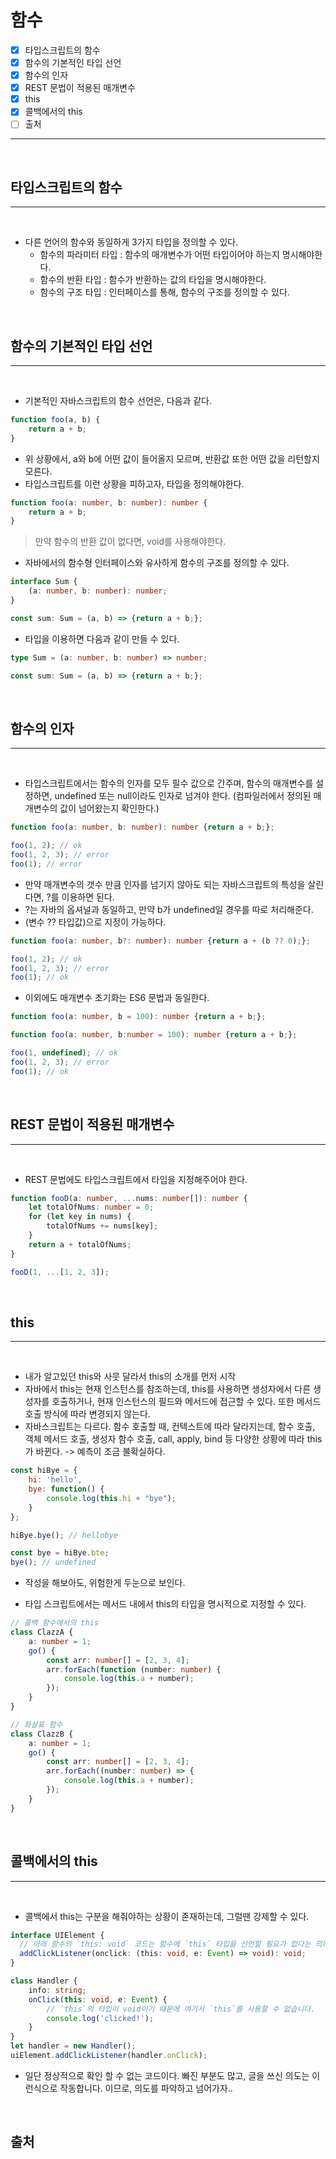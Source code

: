 # 함수

- [x] 타입스크립트의 함수
- [x] 함수의 기본적인 타입 선언
- [x] 함수의 인자
- [x] REST 문법이 적용된 매개변수
- [x] this
- [x] 콜백에서의 this
- [ ] 출처

---

</br>

## 타입스크립트의 함수

---

</br>

- 다른 언어의 함수와 동일하게 3가지 타입을 정의할 수 있다.
  - 함수의 파라미터 타입 : 함수의 매개변수가 어떤 타입이어야 하는지 명시해야한다.
  - 함수의 반환 타입 : 함수가 반환하는 값의 타입을 명시해야한다.
  - 함수의 구조 타입 : 인터페이스를 통해, 함수의 구조를 정의할 수 있다.


</br>

## 함수의 기본적인 타입 선언

---

</br>

- 기본적인 자바스크립트의 함수 선언은, 다음과 같다.

```js
function foo(a, b) {
    return a + b;
}
```

- 위 상황에서, a와 b에 어떤 값이 들어올지 모르며, 반환값 또한 어떤 값을 리턴할지 모른다.
- 타입스크립트를 이런 상황을 피하고자, 타입을 정의해야한다.

```ts
function foo(a: number, b: number): number {
    return a + b;
}
```

> 만약 함수의 반환 값이 없다면, void를 사용해야한다.

- 자바에서의 함수형 인터페이스와 유사하게 함수의 구조를 정의할 수 있다.

```ts
interface Sum {
    (a: number, b: number): number;
}

const sum: Sum = (a, b) => {return a + b;};
```

- 타입을 이용하면 다음과 같이 만들 수 있다.

```ts
type Sum = (a: number, b: number) => number;

const sum: Sum = (a, b) => {return a + b;};
```

</br>

## 함수의 인자

---

</br>

- 타입스크립트에서는 함수의 인자를 모두 필수 값으로 간주며, 함수의 매개변수를 설정하면, undefined 또는 null이라도 인자로 넘겨야 한다. (컴파일러에서 정의된 매개변수의 값이 넘어왔는지 확인한다.)

```ts
function foo(a: number, b: number): number {return a + b;};

foo(1, 2); // ok
foo(1, 2, 3); // error
foo(1); // error
```

- 만약 매개변수의 갯수 만큼 인자를 넘기지 않아도 되는 자바스크립트의 특성을 살린다면, ?를 이용하면 된다.
- ?는 자바의 옵셔널과 동일하고, 만약 b가 undefined일 경우를 따로 처리해준다.
- (변수 ?? 타입값)으로 지정이 가능하다.

```ts
function foo(a: number, b?: number): number {return a + (b ?? 0);};

foo(1, 2); // ok
foo(1, 2, 3); // error
foo(1); // ok
```

- 이외에도 매개변수 초기화는 ES6 문법과 동일한다.

```ts
function foo(a: number, b = 100): number {return a + b;};

function foo(a: number, b:number = 100): number {return a + b;};

foo(1, undefined); // ok
foo(1, 2, 3); // error
foo(1); // ok
```

</br>

## REST 문법이 적용된 매개변수

---

</br>

- REST 문법에도 타입스크립트에서 타입을 지정해주어야 한다.

```ts
function fooD(a: number, ...nums: number[]): number {
    let totalOfNums: number = 0;
    for (let key in nums) {
        totalOfNums += nums[key];
    }
    return a + totalOfNums;
}

fooD(1, ...[1, 2, 3]);
```


</br>

## this

---

</br>

- 내가 알고있던 this와 사뭇 달라서 this의 소개를 먼저 시작
- 자바에서 this는 현재 인스턴스를 참조하는데, this를 사용하면 생성자에서 다른 생성자를 호출하거나, 현재 인스턴스의 필드와 메서드에 접근할 수 있다. 또한 메서드 호출 방식에 따라 변경되지 않는다.
- 자바스크립트는 다르다. 함수 호출할 때, 컨텍스트에 따라 달라지는데, 함수 호출, 객체 메서드 호출, 생성자 함수 호출, call, apply, bind 등 다양한 상황에 따라 this가 바뀐다. -> 예측이 조금 불확실하다.

```js
const hiBye = {
    hi: 'hello',
    bye: function() {
        console.log(this.hi + "bye");
    }
};

hiBye.bye(); // hellobye

const bye = hiBye.bte;
bye(); // undefined
```

- 작성을 해보아도, 위험한게 두눈으로 보인다.

- 타입 스크립트에서는 메서드 내에서 this의 타입을 명시적으로 지정할 수 있다.

```ts
// 콜백 함수에서의 this
class ClazzA {
    a: number = 1;
    go() {
        const arr: number[] = [2, 3, 4];
        arr.forEach(function (number: number) {
            console.log(this.a + number);
        });
    }
}

// 화살표 함수
class ClazzB {
    a: number = 1;
    go() {
        const arr: number[] = [2, 3, 4];
        arr.forEach((number: number) => {
            console.log(this.a + number);
        });
    }
}


```

</br>

## 콜백에서의 this

---

</br>

- 콜백에서 this는 구분을 해줘야하는 상황이 존재하는데, 그럴땐 강제할 수 있다.
```ts
interface UIElement {
  // 아래 함수의 `this: void` 코드는 함수에 `this` 타입을 선언할 필요가 없다는 의미입니다.
  addClickListener(onclick: (this: void, e: Event) => void): void;
}

class Handler {
    info: string;
    onClick(this: void, e: Event) {
        // `this`의 타입이 void이기 때문에 여기서 `this`를 사용할 수 없습니다.
        console.log('clicked!');
    }
}
let handler = new Handler();
uiElement.addClickListener(handler.onClick);
```

- 일단 정상적으로 확인 할 수 없는 코드이다. 빠진 부분도 많고, 글을 쓰신 의도는 이런식으로 작동합니다. 이므로, 의도를 파악하고 넘어가자..

</br>

## 출처

> 

</br>